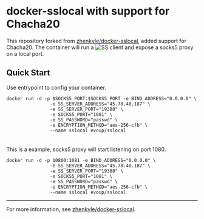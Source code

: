 **docker-sslocal** with support for Chacha20
==================

This repository forked from [zhenkyle/docker-sslocal](https://hub.docker.com/r/zhenkyle/docker-sslocal/), added support for Chacha20. The container will run a ![SS](http://i.imgur.com/cje394U.png) client and expose a socks5 proxy on a local port.

Quick Start
-----------
Use entrypoint to config your container.

    docker run -d -p $SOCKS5_PORT:$SOCKS5_PORT -e BIND_ADDRESS="0.0.0.0" \
                    -e SS_SERVER_ADDRESS="45.78.40.187" \
                    -e SS_SERVER_PORT="19388" \
                    -e SOCKS5_PORT="1081" \
                    -e SS_PASSWORD="passwd" \
                    -e ENCRYPTION_METHOD="aes-256-cfb" \
                    --name sslocal evoup/sslocal

　　  
This is a example, socks5 proxy will start listening on port 1080.


    docker run -d -p 10800:1081 -e BIND_ADDRESS="0.0.0.0" \
                    -e SS_SERVER_ADDRESS="45.78.40.187" \
                    -e SS_SERVER_PORT="19388" \
                    -e SOCKS5_PORT="1081" \
                    -e SS_PASSWORD="passwd" \
                    -e ENCRYPTION_METHOD="aes-256-cfb" \
                    --name sslocal evoup/sslocal
-----------
For more information, see [zhenkyle/docker-sslocal](https://github.com/zhenkyle/docker-sslocal).
